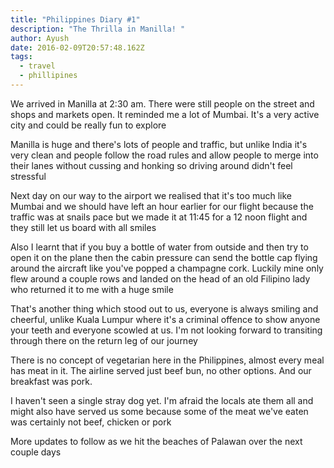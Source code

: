 ```yaml
---
title: "Philippines Diary #1"
description: "The Thrilla in Manilla! "
author: Ayush
date: 2016-02-09T20:57:48.162Z
tags:
  - travel
  - phillipines
---
```

We arrived in Manilla at 2:30 am. There were still people on the street and shops and markets open. It reminded me a lot of Mumbai. It's a very active city and could be really fun to explore

Manilla is huge and there's lots of people and traffic, but unlike India it's very clean and people follow the road rules and allow people to merge into their lanes without cussing and honking so driving around didn't feel stressful

Next day on our way to the airport we realised that it's too much like Mumbai and we should have left an hour earlier for our flight because the traffic was at snails pace but we made it at 11:45 for a 12 noon flight and they still let us board with all smiles

Also I learnt that if you buy a bottle of water from outside and then try to open it on the plane then the cabin pressure can send the bottle cap flying around the aircraft like you've popped a champagne cork. Luckily mine only flew around a couple rows and landed on the head of an old Filipino lady who returned it to me with a huge smile

That's another thing which stood out to us, everyone is always smiling and cheerful, unlike Kuala Lumpur where it's a criminal offence to show anyone your teeth and everyone scowled at us. I'm not looking forward to transiting through there on the return leg of our journey

There is no concept of vegetarian here in the Philippines, almost every meal has meat in it. The airline served just beef bun, no other options. And our breakfast was pork.

I haven't seen a single stray dog yet. I'm afraid the locals ate them all and might also have served us some because some of the meat we've eaten was certainly not beef, chicken or pork

More updates to follow as we hit the beaches of Palawan over the next couple days